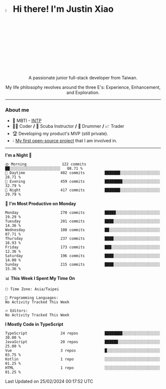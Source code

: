 # <img src="https://media.giphy.com/media/hvRJCLFzcasrR4ia7z/giphy.gif" width="5%">Hi there! I'm Justin Xiao
<p align="center">A passionate junior full-stack developer from Taiwan.  </p>
<p align="center">My life philosophy revolves around the three E's: Experience, Enhancement, and Exploration.</p>

---
### About me
- 👀 MBTI - [INTP](https://www.16personalities.com/intp-personality)
- 👨‍💻 Coder **/** 🤿 Scuba Instructor **/** 🥁 Drummer **/** 📈 Trader
- 🏆 Developing my product's MVP (still private).
- 💧 [My first open-source project](https://github.com/Game-as-a-Service/Game-Lobby-Web) that I am involved in.

---
<!--START_SECTION:waka-->
**I'm a Night 🦉** 

```text
🌞 Morning                122 commits         ██░░░░░░░░░░░░░░░░░░░░░░░   08.71 % 
🌆 Daytime                402 commits         ███████░░░░░░░░░░░░░░░░░░   28.71 % 
🌃 Evening                459 commits         ████████░░░░░░░░░░░░░░░░░   32.79 % 
🌙 Night                  417 commits         ███████░░░░░░░░░░░░░░░░░░   29.79 % 
```
📅 **I'm Most Productive on Monday** 

```text
Monday                   270 commits         █████░░░░░░░░░░░░░░░░░░░░   19.29 % 
Tuesday                  201 commits         ████░░░░░░░░░░░░░░░░░░░░░   14.36 % 
Wednesday                108 commits         ██░░░░░░░░░░░░░░░░░░░░░░░   07.71 % 
Thursday                 237 commits         ████░░░░░░░░░░░░░░░░░░░░░   16.93 % 
Friday                   173 commits         ███░░░░░░░░░░░░░░░░░░░░░░   12.36 % 
Saturday                 196 commits         ████░░░░░░░░░░░░░░░░░░░░░   14.00 % 
Sunday                   215 commits         ████░░░░░░░░░░░░░░░░░░░░░   15.36 % 
```


📊 **This Week I Spent My Time On** 

```text
🕑︎ Time Zone: Asia/Taipei

💬 Programming Languages: 
No Activity Tracked This Week

🔥 Editors: 
No Activity Tracked This Week
```

**I Mostly Code in TypeScript** 

```text
TypeScript               24 repos            ████████░░░░░░░░░░░░░░░░░   30.00 % 
JavaScript               20 repos            ██████░░░░░░░░░░░░░░░░░░░   25.00 % 
Vue                      3 repos             █░░░░░░░░░░░░░░░░░░░░░░░░   03.75 % 
Kotlin                   1 repo              ░░░░░░░░░░░░░░░░░░░░░░░░░   01.25 % 
HTML                     1 repo              ░░░░░░░░░░░░░░░░░░░░░░░░░   01.25 % 
```




 Last Updated on 25/02/2024 00:17:52 UTC
<!--END_SECTION:waka-->
